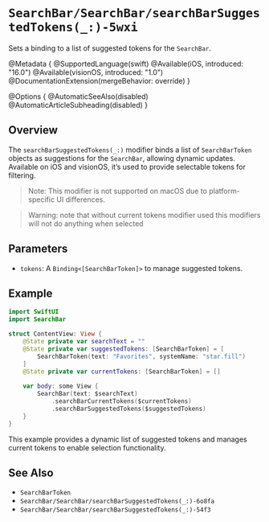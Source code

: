 # ``SearchBar/SearchBar/searchBarSuggestedTokens(_:)-5wxi``

Sets a binding to a list of suggested tokens for the `SearchBar`.

@Metadata {
    @SupportedLanguage(swift)
    @Available(iOS, introduced: "16.0")
    @Available(visionOS, introduced: "1.0")
    @DocumentationExtension(mergeBehavior: override)
}

@Options {
    @AutomaticSeeAlso(disabled)
    @AutomaticArticleSubheading(disabled)
}

## Overview

The `searchBarSuggestedTokens(_:)` modifier binds a list of `SearchBarToken` objects as suggestions for the `SearchBar`, allowing dynamic updates. Available on iOS and visionOS, it’s used to provide selectable tokens for filtering.

> Note: This modifier is not supported on macOS due to platform-specific UI differences.

> Warning: note that without current tokens modifier used this modifiers will not do anything when selected

## Parameters

- `tokens`: A `Binding<[SearchBarToken]>` to manage suggested tokens.

## Example

```swift
import SwiftUI
import SearchBar

struct ContentView: View {
    @State private var searchText = ""
    @State private var suggestedTokens: [SearchBarToken] = [
        SearchBarToken(text: "Favorites", systemName: "star.fill")
    ]
    @State private var currentTokens: [SearchBarToken] = []
    
    var body: some View {
        SearchBar(text: $searchText)
            .searchBarCurrentTokens($currentTokens)
            .searchBarSuggestedTokens($suggestedTokens)
    }
}
```

This example provides a dynamic list of suggested tokens and manages current tokens to enable selection functionality.

## See Also

- ``SearchBarToken``
- ``SearchBar/SearchBar/searchBarSuggestedTokens(_:)-6o8fa``
- ``SearchBar/SearchBar/searchBarSuggestedTokens(_:)-54f3``
